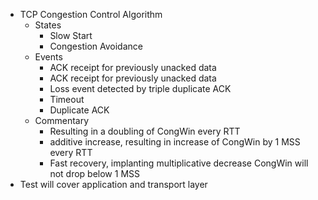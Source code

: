 - TCP Congestion Control Algorithm
  - States
    - Slow Start
    - Congestion Avoidance
  - Events
    - ACK receipt for previously unacked data
    - ACK receipt for previously unacked data
    - Loss event detected by triple duplicate ACK
    - Timeout
    - Duplicate ACK
  - Commentary
    - Resulting in a doubling of CongWin every RTT
    - additive increase, resulting in increase of CongWin by 1 MSS every RTT
    - Fast recovery, implanting multiplicative decrease CongWin will not drop below 1 MSS
- Test will cover application and transport layer 
